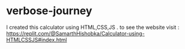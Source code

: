 # verbose-journey
I created this calculator using HTML,CSS,JS . to see the website visit : https://replit.com/@SamarthHishobka/Calculator-using-HTMLCSSJS#index.html

